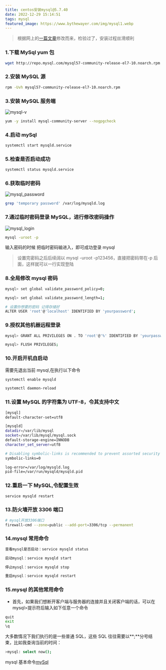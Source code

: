 ```yaml
---
title: centos安装mysql@5.7.40
date: 2022-12-29 15:14:51
tags: mysql
featured_image: https://www.bythewayer.com/img/mysql1.webp
---
```


> 根据网上的[一篇文章](https://juejin.cn/post/6845166890755555341#heading-12)修改而来，检验过了，安装过程丝滑顺利

### 1.下载 MySql yum 包

```bash
wget http://repo.mysql.com/mysql57-community-release-el7-10.noarch.rpm
```

### 2.安装 MySQL 源

```bash
rpm -Uvh mysql57-community-release-el7-10.noarch.rpm
```

### 3.安装 MySQL 服务端

![mysql-v](https://www.bythewayer.com/img/mysql-v.webp)

```bash
yum -y install mysql-community-server --nogpgcheck
```

### 4.启动 mySql

```bash
systemctl start mysqld.service
```

### 5.检查是否启动成功

```bash
systemctl status mysqld.service
```

### 6.获取临时密码

![mysql_password](https://www.bythewayer.com/img/mysql_password.webp)

```bash
grep 'temporary password' /var/log/mysqld.log
```

### 7.通过临时密码登录 MySQL，进行修改密码操作

![mysql_login](https://www.bythewayer.com/img/mysql_login.webp)

```bash
mysql -uroot -p
```

输入密码的时候 把临时密码输进入，即可成功登录 mysql

> 设置完密码之后后续阔以 mysql -uroot -p123456，直接把密码带在-p 后面，这样就可以一行实现登陆

### 8.全局修改 mysql 密码

```bash
mysql> set global validate_password_policy=0;

mysql> set global validate_password_length=1;

# 设置你想要的密码 记得存储好
ALTER USER 'root'@'localhost' IDENTIFIED BY 'yourpassword';
```

### 9.授权其他机器远程登录

```bash
mysql> GRANT ALL PRIVILEGES ON . TO 'root'@'%' IDENTIFIED BY 'yourpassword' WITH GRANT OPTION;

mysql> FLUSH PRIVILEGES;
```

### 10.开启开机自启动

需要先退出当前 mysql,在执行以下命令

```bash
systemctl enable mysqld

systemctl daemon-reload
```

### 11.设置 MySQL 的字符集为 UTF-8，令其支持中文

```bash
[mysql]
default-character-set=utf8

[mysqld]
datadir=/var/lib/mysql
socket=/var/lib/mysql/mysql.sock
default-storage-engine=INNODB
character_set_server=utf8

# Disabling symbolic-links is recommended to prevent assorted security risks
symbolic-links=0

log-error=/var/log/mysqld.log
pid-file=/var/run/mysqld/mysqld.pid
```

### 12.重启一下 MySQL,令配置生效

```bash
service mysqld restart
```

### 13.防火墙开放 3306 端口

```bash
# mysql开放3306端口
firewall-cmd --zone=public --add-port=3306/tcp --permanent
```

### 14.mysql 常用命令

```bash
查看mysql是否启动：service mysqld status

启动mysql：service mysqld start

停止mysql：service mysqld stop

重启mysql：service mysqld restart
```

### 15.mysql 的其他常用命令

- 首先，如果我们想断开客户端与服务器的连接并且关闭客户端的话，可以在 mysql>提示符后输入如下任意一个命令

```bash
quit
exit
\q
```

大多数情况下我们执行的是一些普通 SQL，这些 SQL 往往需要以**;**分号结束，比如我查询当前的时间：

```bash
>mysql: select now();
```

mysql 基本命令[mySql](https://bythewayer.com/learn/server/DataBase/1)
